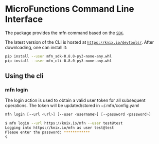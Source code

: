 <!--
   Copyright 2020 The KNIX Authors

   Licensed under the Apache License, Version 2.0 (the "License");
   you may not use this file except in compliance with the License.
   You may obtain a copy of the License at

       http://www.apache.org/licenses/LICENSE-2.0

   Unless required by applicable law or agreed to in writing, software
   distributed under the License is distributed on an "AS IS" BASIS,
   WITHOUT WARRANTIES OR CONDITIONS OF ANY KIND, either express or implied.
   See the License for the specific language governing permissions and
   limitations under the License.
-->
# MicroFunctions Command Line Interface

The package provides the mfn command based on the [`SDK`](https://knix.io/devtools/).

The latest version of the CLI is hosted at [`https://knix.io/devtools/`](https://knix.io/devtools/).
After downloading, one can install it:
``` sh
pip install --user mfn_sdk-0.8.0-py3-none-any.whl
pip install --user mfn_cli-0.8.0-py3-none-any.whl
```

## Using the cli

### mfn login

The login action is used to obtain a valid user token for all subsequent operations.
The token will be updated/stored in ~/.mfn/config.yaml

``` sh
mfn login [--url <url>] [--user <username>] [--password <password>]
```

``` sh
$ mfn login --url https://knix.io/mfn --user test@test
Logging into https://knix.io/mfn as user test@test
Please enter the password: ************
$ 
```
